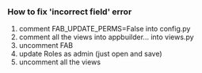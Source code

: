 ### How to fix 'incorrect field' error

1. comment FAB_UPDATE_PERMS=False into config.py
2. comment all the views into appbuilder... into views.py
3. uncomment FAB
4. update Roles as admin (just open and save)
5. uncomment all the views 
